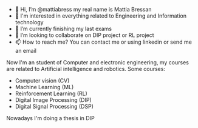 - 👋 Hi, I’m @mattiabress my real name is Mattia Bressan
- 👀 I'm interested in everything related to Engineering and Information technology
- 🌱 I’m currently finishing my last exams
- 💞️ I’m looking to collaborate on DIP project or RL project 
- 📫 How to reach me? You can contact me or using linkedin or send me an email

Now I'm an student of Computer and electronic engineering, my courses are related to Artificial intelligence and robotics. 
Some courses:

- Computer vision (CV)
- Machine Learning (ML)
- Reinforcement Learning (RL)
- Digital Image Processing (DIP)
- Digital Signal Processing (DSP)

Nowadays I'm doing a thesis in DIP  

<!---
mattiabress/mattiabress is a ✨ special ✨ repository because its `README.md` (this file) appears on your GitHub profile.
You can click the Preview link to take a look at your changes.
--->
